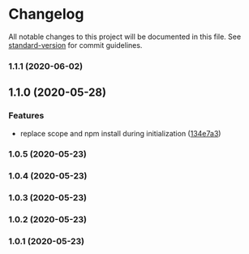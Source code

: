 # Changelog

All notable changes to this project will be documented in this file. See [standard-version](https://github.com/conventional-changelog/standard-version) for commit guidelines.

### 1.1.1 (2020-06-02)

## 1.1.0 (2020-05-28)


### Features

* replace scope and npm install during initialization ([134e7a3](https://github.com/freckstergit/init-project/commit/134e7a3cb745c1d8aa38d5a10e17143a6535fb19))

### 1.0.5 (2020-05-23)

### 1.0.4 (2020-05-23)

### 1.0.3 (2020-05-23)

### 1.0.2 (2020-05-23)

### 1.0.1 (2020-05-23)
